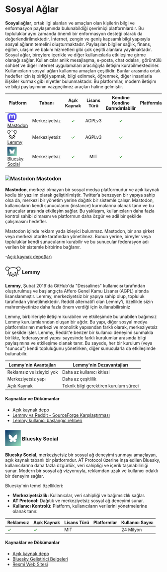<!-- NOTLAR 
 - Tablo eklemeyi unutmayın 
 - Uygun görseller eklemeyi unutmayın.
 - İçerik kuralları ve ekleme yapmak sayfalarını ziyaret edebilirsiniz -->

# Sosyal Ağlar

**Sosyal ağlar**, ortak ilgi alanları ve amaçları olan kişilerin bilgi ve enformasyon paylaşımında bulunabildiği çevrimiçi platformlardır. Bu topluluklar aynı zamanda önemli bir enformasyon desteği olarak da değerlendirilmektedir.
İnternet, zengin ve geniş kapsamlı bilgi yapısıyla sosyal ağların temelini oluşturmaktadır. Paylaşılan bilgiler sağlık, finans, eğitim, ulaşım ve bakım hizmetleri gibi çok çeşitli alanlara yayılmaktadır.
Sosyal ağlar, bireylere içerikle ve diğer kullanıcılarla etkileşime girme olanağı sağlar. Kullanıcılar anlık mesajlaşma, e-posta, chat odaları, görüntülü sohbet ve diğer internet uygulamaları aracılığıyla iletişim kurabilmektedirler.
Kullanıcıların sosyal ağları kullanma amaçları çeşitlidir. Bunlar arasında ortak hedefler için iş birliği yapmak, bilgi edinmek, öğrenmek, diğer insanlarla ilişkiler kurmak gibi niyetler bulunmaktadır.
Bu platformlar, modern iletişim ve bilgi paylaşımının vazgeçilmez araçları haline gelmiştir.

| Platform | Tabanı             | Açık Kaynak | Lisans Türü | Kendine Kendine Barındırılabilir | Platformlar           |
|----------|:------------------:|:-----------:|:-----------:|:--------------------------------:|:---------------------:|
| <img src="docs/images/mastodon-icon.svg" alt="Mastodon" style="width: 30px; height: 30px; vertical-align: middle; display: inline-block;"> <span style="vertical-align: middle; display: inline-block;"> [Mastodon](https://joinmastodon.org/) </span> | Merkeziyetsiz | <span style="color: green;">✓</span> | AGPLv3      | <span style="color: green;">✓</span> | <i class="fa-solid fa-globe"></i> <i class="fa-brands fa-android"></i> <i class="fa-brands fa-app-store-ios"></i> |
| <img src="docs/images/lemmy_icon.png" alt="Lemmy" style="width: 30px; height: 30px; vertical-align: middle; display: inline-block;"> <span style="vertical-align: middle; display: inline-block;"> [Lemmy](https://join-lemmy.org/) </span>  | Merkeziyetsiz | <span style="color: green;">✓</span> | AGPLv3      | <span style="color: green;">✓</span> | <i class="fa-solid fa-globe"></i> <i class="fa-brands fa-android"></i> <i class="fa-brands fa-app-store-ios"></i> |
|<img src="https://github.com/bluesky-social/social-app/blob/main/assets/app-icons/android_icon_core_aurora.png?raw=true" alt="Bluesky" style="width: 30px; height: 30px; vertical-align: middle; display: inline-block;"> <span style="vertical-align: middle; display: inline-block;"> [Bluesky Social](https://bsky.app/) </span> | Merkeziyetsiz | <span style="color: green;">✓</span> | MIT | <span style="color: green;">✓</span> | <i class="fa-solid fa-globe"></i> <i class="fa-brands fa-android"></i> <i class="fa-brands fa-app-store-ios"></i> |


### <span style="display: inline-block; vertical-align: middle;"><img src="https://en.m.wikipedia.org/wiki/File:Bluesky_Logo.svg" alt="Mastodon" style="width: 50px; height: auto;"> </span> <span style="display: inline-block; vertical-align: middle;"> Mastodon

**Mastodon**, merkezi olmayan bir sosyal medya platformudur ve açık kaynak kodlu bir yazılım olarak geliştirilmiştir. Twitter’a benzeyen bir yapıya sahip olsa da, merkezi bir yönetim yerine dağıtık bir sistemle çalışır. Mastodon, kullanıcıların kendi sunucularını (instance) kurmalarına olanak tanır ve bu sunucular arasında etkileşim sağlar. Bu yaklaşım, kullanıcıların daha fazla kontrol sahibi olmasını ve platformun daha özgür ve adil bir şekilde çalışmasını hedefler.

Mastodon içinde reklam yada izleyici bulunmaz. Mastodon, bir ana şirket veya merkezi otorite tarafından yönetilmez. Bunun yerine, bireyler veya topluluklar kendi sunucularını kurabilir ve bu sunucular federasyon adı verilen bir sistemle birbirine bağlanır.


-[Açık kaynak depo(lar)](https://github.com/mastodon)

### <span style="display: inline-block; vertical-align: middle;"><img src="docs/images/lemmy_icon.png" alt="Lemmy" style="width: 50px; height: auto;"> </span> <span style="display: inline-block; vertical-align: middle;"> Lemmy

**Lemmy**, Şubat 2019'da GitHub'da "Dessalines" kullanıcısı tarafından oluşturulmuş ve başlangıçta Affero Genel Kamu Lisansı (AGPL) altında lisanslanmıştır. Lemmy, merkeziyetsiz bir yapıya sahip olup, topluluk tarafından yönetilmektedir. Reddit alternatifi olan Lemmy'i, özellikle sizin mahremiyetinize daha fazla önem verdiği için kullanabilirsiniz

Lemmy, birbirleriyle iletişim kurabilen ve etkileşimde bulunabilen bağımsız Lemmy kurulumlarından oluşan bir ağdır. Bu yapı, diğer sosyal medya platformlarının merkezi ve monolitik yapısından farklı olarak, merkeziyetsiz bir şekilde işler. Lemmy, Reddit'e benzer bir kullanıcı deneyimi sunmakla birlikte, federasyonel yapısı sayesinde farklı kurulumlar arasında bilgi paylaşımına ve etkileşime olanak tanır. Bu sayede, her bir kurulum (veya "sunucu") kendi topluluğunu yönetirken, diğer sunucularla da etkileşimde bulunabilir. 

| **Lemmy'nin Avantajları**            | **Lemmy'nin Dezavantajları**  |
|----------------------------------|----------------------------------|
| Reklamsız ve izleyici yok               | Daha az kullanıcı kitlesi    |
| Merkeziyetsiz yapı              | Daha az çeşitlilik               |
| Açık Kaynak                     | Teknik bilgi gerektiren kurulum süreci |

#### Kaynaklar ve Dökümanlar
- [Açık kaynak depo](https://github.com/LemmyNet/lemmy)
- [Lemmy vs Reddit - SourceForge Karşılaştırması](https://sourceforge.net/software/compare/Lemmy-vs-Reddit/)
- [Lemmy kullanıcı başlangıç rehberi](https://join-lemmy.org/docs/users/01-getting-started.html)
 
### <span style="display: inline-block; vertical-align: middle;"><img src="https://github.com/bluesky-social/social-app/blob/main/assets/app-icons/android_icon_core_aurora.png?raw=true" alt="Bluesky" style="width: 50px; height: auto;"> </span> <span style="display: inline-block; vertical-align: middle;"> Bluesky Social

**Bluesky Social**, merkeziyetsiz bir sosyal ağ deneyimi sunmayı amaçlayan, açık kaynak tabanlı bir platformdur. AT Protocol üzerine inşa edilen Bluesky, kullanıcılarına daha fazla özgürlük, veri sahipliği ve içerik taşınabilirliği sunar. Modern bir sosyal ağ vizyonuyla, reklamdan uzak ve kullanıcı odaklı bir deneyim sağlar.

Bluesky'nin temel özellikleri:
- **Merkeziyetsizlik:** Kullanıcılar, veri sahipliği ve bağımsızlık sağlar.
- **AT Protocol:** Dağıtık ve merkeziyetsiz sosyal ağ deneyimi sunar.
- **Kullanıcı Kontrolü:** Platform, kullanıcıların verilerini yönetmelerine olanak tanır.


| Reklamsız                       | Açık Kaynak                | Lisans Türü | Platformlar                                                                                   | Kullanıcı Sayısı |
|------------------------------|----------------------------|-------------|----------------------------------------------------------------------------------------------|------------------|
| <span style="color: green;">✓</span> | <span style="color: green;">✓</span> | MIT         | <i class="fa-solid fa-globe"></i> <i class="fa-brands fa-android"></i> <i class="fa-brands fa-app-store-ios"></i> | 24 Milyon        |


#### Kaynaklar ve Dökümanlar
- [Açık kaynak depo](https://github.com/bluesky-social/social-app)
- [Bluesky Geliştirici Belgeleri](https://atproto.com/)
- [Resmi Web Sitesi](https://bsky.app/)
